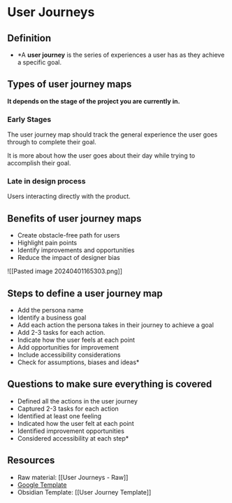 # User Journeys

## Definition

* *A **user journey** is the series of experiences a user has as they achieve a specific goal.


## Types of user journey maps

**It depends on the stage of the project you are currently in.**

### Early Stages

The user journey map should track the general experience the user goes through to complete their goal. 

It is more about how the user goes about their day while trying to accomplish their goal. 

### Late in design process

Users interacting directly with the product. 

## Benefits of user journey maps
- Create obstacle-free path for users
- Highlight pain points
- Identify improvements and opportunities
- Reduce the impact of designer bias

![[Pasted image 20240401165303.png]]

## Steps to define a user journey map
* Add the persona name
* Identify a business goal
* Add each action the persona takes in their journey to achieve a goal
* Add 2-3 tasks for each action. 
* Indicate how the user feels at each point
* Add opportunities for improvement
* Include accessibility considerations
* Check for assumptions, biases and ideas*

## Questions to make sure everything is covered
* Defined all the actions in the user journey
* Captured 2-3 tasks for each action 
* Identified at least one feeling
* Indicated how the user felt at each point
* Identified improvement opportunities
* Considered accessibility at each step*

## Resources
* Raw material: [[User Journeys - Raw]]
* [Google Template](https://docs.google.com/presentation/d/1QzyRUAPH5fWFJQRL1qQIgjyYcFXRJJWh6WH__igWt-c/edit#slide=id.gbfcf64ecdd_0_233)
* Obsidian Template: [[User Journey Template]]